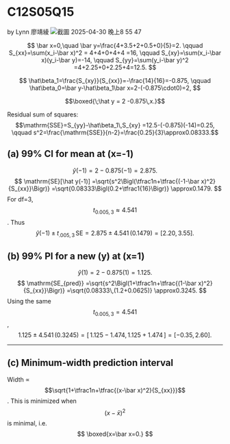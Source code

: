 # C12S05Q15

by Lynn 廖靖綾
![截圖 2025-04-30 晚上8 55 47](https://github.com/user-attachments/assets/f36d6426-c6bc-4ecd-a24f-29fd3c983a35)


$$
\bar x=0,\quad \bar y=\frac{4+3.5+2+0.5+0}{5}=2.
\qquad
S_{xx}=\sum(x_i-\bar x)^2 = 4+4+0+4+4 =16,
\qquad
S_{xy}=\sum(x_i-\bar x)(y_i-\bar y)=-14,
\qquad
S_{yy}=\sum(y_i-\bar y)^2 =4+2.25+0+2.25+4=12.5.
$$

$$
\hat\beta_1=\frac{S_{xy}}{S_{xx}}=-\frac{14}{16}=-0.875,
\qquad
\hat\beta_0=\bar y-\hat\beta_1\bar x=2-(-0.875\cdot0)=2,
$$

$$\boxed{\;\hat y = 2 -0.875\,x.}$$

Residual sum of squares:  
$$\mathrm{SSE}=S_{yy}-\hat\beta_1\,S_{xy}
=12.5-(-0.875)(-14)=0.25,
\qquad
s^2=\frac{\mathrm{SSE}}{n-2}=\frac{0.25}{3}\approx0.08333.$$

## (a) 99% CI for mean at \(x=-1\)

$$
\hat y(-1)=2-0.875(-1)=2.875.
$$
$$
\mathrm{SE}[\hat y(-1)]
=\sqrt{s^2\Bigl(\tfrac1n+\tfrac{(-1-\bar x)^2}{S_{xx}}\Bigr)}
=\sqrt{0.08333\Bigl(0.2+\tfrac1{16}\Bigr)}
\approx0.1479.
$$
For df=3, $$t_{0.005,3}\approx4.541$$.  Thus
$$
\hat y(-1)\pm t_{.005,3}\,\mathrm{SE}
=2.875\pm4.541\,(0.1479)
=[2.20,3.55].
$$

## (b) 99% PI for a new \(y\) at \(x=1\)

$$
\hat y(1)=2-0.875(1)=1.125.
$$
$$
\mathrm{SE_{pred}}
=\sqrt{s^2\Bigl(1+\tfrac1n+\tfrac{(1-\bar x)^2}{S_{xx}}\Bigr)}
=\sqrt{0.08333\,(1.2+0.0625)}
\approx0.3245.
$$
Using the same $$t_{0.005,3}=4.541$$,
$$
1.125\pm4.541\,(0.3245)
=[\,1.125-1.474,1.125+1.474\,]
=[-0.35,2.60].
$$

---

## (c) Minimum‐width prediction interval

Width ∝ $$\sqrt{1+\tfrac1n+\tfrac{(x-\bar x)^2}{S_{xx}}}$$.  This is minimized when $$(x-\bar x)^2$$ is minimal, i.e. 
$$
\boxed{x=\bar x=0.}
$$

